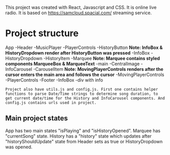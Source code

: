 
This project was created with React, Javascript and CSS. It is online live radio. 
It is based on https://samcloud.spacial.com/ streaming service. 

# Project structure

App
  -Header
    -MusicPlayer
      -PlayerControls
    -HistoryButton
    **Note: InfoBox & HistoryDropdown render after HistoryButton was pressed**
    -InfoBox
    -HistoryDropdown
      -HistoryItem
    -Marquee
      **Note: Marquee contains styled components MarqueeBox & MarqueeText**
  -main
    -CentralImage
    -InfoCarousel
      -CarouselItem
    **Note: MovingPlayerControls renders after the cursor enters the main area and follows the cursor**
    -MovingPlayerControls
      -PlayerControls
  -Footer
    -InfoBox
    -div with info

    Project also have utils.js and config.js. First one contains helper functions to parse Date/Time strings to determine song duration, to get current date/time for the History and InfoCarousel components. And config.js contains urls used in project.

## Main project states

   App has two main states "isPlaying" and "isHistoryOpened". 
   Marquee has "currentSong" state.
   History has a "history" state which updates after "historyShouldUpdate" state from Header sets as true or HistoryDropdown was opened.





